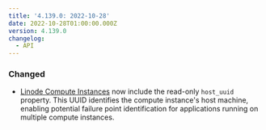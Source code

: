 ```yaml
---
title: '4.139.0: 2022-10-28'
date: 2022-10-28T01:00:00.000Z
version: 4.139.0
changelog:
  - API
---
```


### Changed

* [Linode Compute Instances](https://www.linode.com/docs/api/linode-instances/) now include the read-only `host_uuid` property. This UUID identifies the compute instance's host machine, enabling potential failure point identification for applications running on multiple compute instances.

